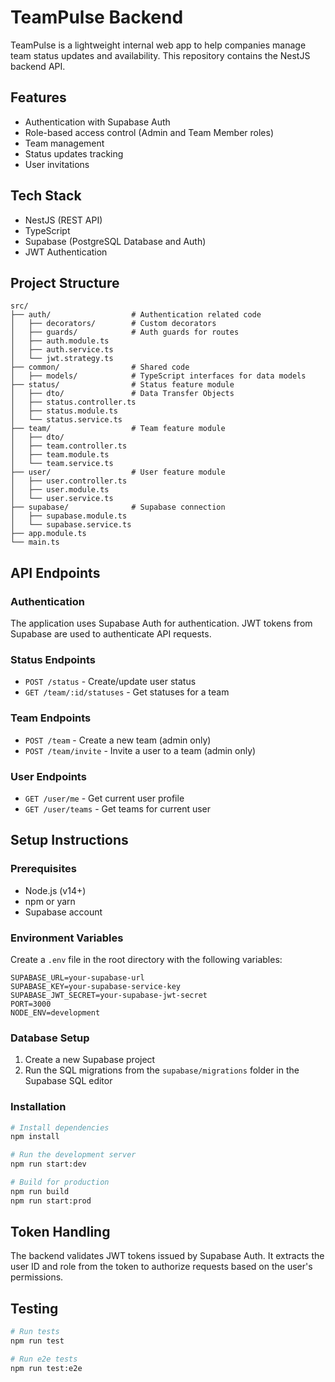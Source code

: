# TeamPulse Backend

TeamPulse is a lightweight internal web app to help companies manage team status updates and availability. This repository contains the NestJS backend API.

## Features

- Authentication with Supabase Auth
- Role-based access control (Admin and Team Member roles)
- Team management
- Status updates tracking
- User invitations

## Tech Stack

- NestJS (REST API)
- TypeScript
- Supabase (PostgreSQL Database and Auth)
- JWT Authentication

## Project Structure

```
src/
├── auth/                  # Authentication related code
│   ├── decorators/        # Custom decorators
│   ├── guards/            # Auth guards for routes
│   ├── auth.module.ts
│   ├── auth.service.ts
│   └── jwt.strategy.ts
├── common/                # Shared code
│   ├── models/            # TypeScript interfaces for data models
├── status/                # Status feature module
│   ├── dto/               # Data Transfer Objects
│   ├── status.controller.ts
│   ├── status.module.ts
│   └── status.service.ts
├── team/                  # Team feature module
│   ├── dto/
│   ├── team.controller.ts
│   ├── team.module.ts
│   └── team.service.ts
├── user/                  # User feature module
│   ├── user.controller.ts
│   ├── user.module.ts
│   └── user.service.ts
├── supabase/              # Supabase connection
│   ├── supabase.module.ts
│   └── supabase.service.ts
├── app.module.ts
└── main.ts
```

## API Endpoints

### Authentication
The application uses Supabase Auth for authentication. JWT tokens from Supabase are used to authenticate API requests.

### Status Endpoints
- `POST /status` - Create/update user status
- `GET /team/:id/statuses` - Get statuses for a team

### Team Endpoints
- `POST /team` - Create a new team (admin only)
- `POST /team/invite` - Invite a user to a team (admin only)

### User Endpoints
- `GET /user/me` - Get current user profile
- `GET /user/teams` - Get teams for current user

## Setup Instructions

### Prerequisites
- Node.js (v14+)
- npm or yarn
- Supabase account

### Environment Variables
Create a `.env` file in the root directory with the following variables:
```
SUPABASE_URL=your-supabase-url
SUPABASE_KEY=your-supabase-service-key
SUPABASE_JWT_SECRET=your-supabase-jwt-secret
PORT=3000
NODE_ENV=development
```

### Database Setup
1. Create a new Supabase project
2. Run the SQL migrations from the `supabase/migrations` folder in the Supabase SQL editor

### Installation
```bash
# Install dependencies
npm install

# Run the development server
npm run start:dev

# Build for production
npm run build
npm run start:prod
```

## Token Handling
The backend validates JWT tokens issued by Supabase Auth. It extracts the user ID and role from the token to authorize requests based on the user's permissions.

## Testing
```bash
# Run tests
npm run test

# Run e2e tests
npm run test:e2e
```